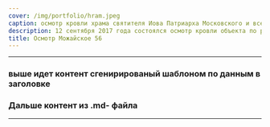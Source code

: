 ```yaml
---
cover: /img/portfolio/hram.jpeg
caption: осмотр кровли храма святителя Иова Патриарха Московского и всея Руси в Кунцеве
description: 12 сентября 2017 года состоялся осмотр кровли объекта по результатам которого можно с уверенностью утверждать...
title: Осмотр Можайское 56
---
```


* * *
### выше идет контент сгенирированый шаблоном по данным в заголовке
### Дальше контент из .md- файла
* * *
